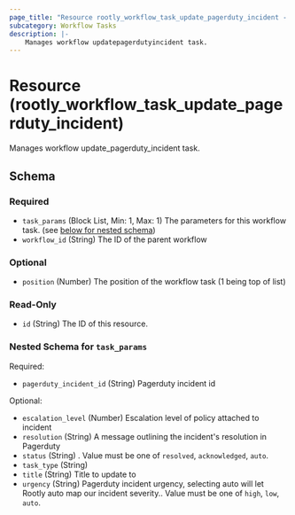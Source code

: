 ```yaml
---
page_title: "Resource rootly_workflow_task_update_pagerduty_incident - terraform-provider-rootly"
subcategory: Workflow Tasks
description: |-
    Manages workflow updatepagerdutyincident task.
---
```


# Resource (rootly_workflow_task_update_pagerduty_incident)

Manages workflow update_pagerduty_incident task.

<!-- schema generated by tfplugindocs -->
## Schema

### Required

- `task_params` (Block List, Min: 1, Max: 1) The parameters for this workflow task. (see [below for nested schema](#nestedblock--task_params))
- `workflow_id` (String) The ID of the parent workflow

### Optional

- `position` (Number) The position of the workflow task (1 being top of list)

### Read-Only

- `id` (String) The ID of this resource.

<a id="nestedblock--task_params"></a>
### Nested Schema for `task_params`

Required:

- `pagerduty_incident_id` (String) Pagerduty incident id

Optional:

- `escalation_level` (Number) Escalation level of policy attached to incident
- `resolution` (String) A message outlining the incident's resolution in Pagerduty
- `status` (String) . Value must be one of `resolved`, `acknowledged`, `auto`.
- `task_type` (String)
- `title` (String) Title to update to
- `urgency` (String) Pagerduty incident urgency, selecting auto will let Rootly auto map our incident severity.. Value must be one of `high`, `low`, `auto`.
